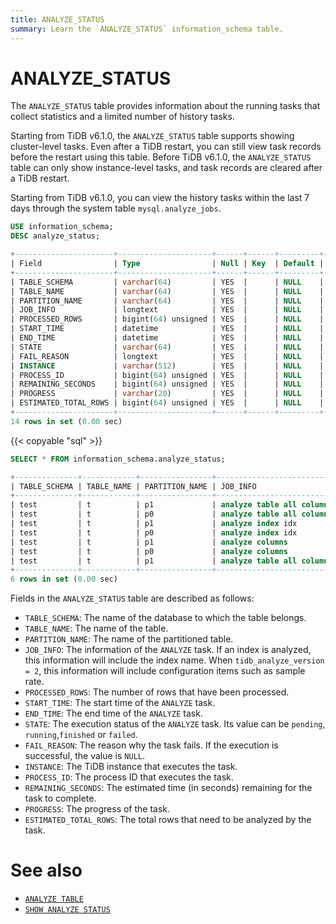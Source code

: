 ```yaml
---
title: ANALYZE_STATUS
summary: Learn the `ANALYZE_STATUS` information_schema table.
---
```


# ANALYZE_STATUS

The `ANALYZE_STATUS` table provides information about the running tasks that collect statistics and a limited number of history tasks.

Starting from TiDB v6.1.0, the `ANALYZE_STATUS` table supports showing cluster-level tasks. Even after a TiDB restart, you can still view task records before the restart using this table. Before TiDB v6.1.0, the `ANALYZE_STATUS` table can only show instance-level tasks, and task records are cleared after a TiDB restart.

Starting from TiDB v6.1.0, you can view the history tasks within the last 7 days through the system table `mysql.analyze_jobs`.

```sql
USE information_schema;
DESC analyze_status;
```

```sql
+----------------------+---------------------+------+------+---------+-------+
| Field                | Type                | Null | Key  | Default | Extra |
+----------------------+---------------------+------+------+---------+-------+
| TABLE_SCHEMA         | varchar(64)         | YES  |      | NULL    |       |
| TABLE_NAME           | varchar(64)         | YES  |      | NULL    |       |
| PARTITION_NAME       | varchar(64)         | YES  |      | NULL    |       |
| JOB_INFO             | longtext            | YES  |      | NULL    |       |
| PROCESSED_ROWS       | bigint(64) unsigned | YES  |      | NULL    |       |
| START_TIME           | datetime            | YES  |      | NULL    |       |
| END_TIME             | datetime            | YES  |      | NULL    |       |
| STATE                | varchar(64)         | YES  |      | NULL    |       |
| FAIL_REASON          | longtext            | YES  |      | NULL    |       |
| INSTANCE             | varchar(512)        | YES  |      | NULL    |       |
| PROCESS_ID           | bigint(64) unsigned | YES  |      | NULL    |       |
| REMAINING_SECONDS    | bigint(64) unsigned | YES  |      | NULL    |       |
| PROGRESS             | varchar(20)         | YES  |      | NULL    |       |
| ESTIMATED_TOTAL_ROWS | bigint(64) unsigned | YES  |      | NULL    |       |
+----------------------+---------------------+------+------+---------+-------+
14 rows in set (0.00 sec)
```

{{< copyable "sql" >}}

```sql
SELECT * FROM information_schema.analyze_status;
```

```sql
+--------------+------------+----------------+--------------------------------------------------------------------+----------------+---------------------+---------------------+----------+-------------+----------------+------------+----------------------+----------+-----------------------+
| TABLE_SCHEMA | TABLE_NAME | PARTITION_NAME | JOB_INFO                                                           | PROCESSED_ROWS | START_TIME          | END_TIME            | STATE    | FAIL_REASON | INSTANCE       | PROCESS_ID | REMAINING_SECONDS    | PROGRESS | ESTIMATED_TOTAL_ROWS  |
+--------------+------------+----------------+--------------------------------------------------------------------+----------------+---------------------+---------------------+----------+-------------+----------------+------------+----------------------+----------+-----------------------+
| test         | t          | p1             | analyze table all columns with 256 buckets, 500 topn, 1 samplerate |              0 | 2022-05-27 11:30:12 | 2022-05-27 11:30:12 | finished |        NULL | 127.0.0.1:4000 | NULL       | NULL                 | NULL     |                  NULL |
| test         | t          | p0             | analyze table all columns with 256 buckets, 500 topn, 1 samplerate |              0 | 2022-05-27 11:30:12 | 2022-05-27 11:30:12 | finished |        NULL | 127.0.0.1:4000 | NULL       | NULL                 | NULL     |                  NULL |
| test         | t          | p1             | analyze index idx                                                  |              0 | 2022-05-27 11:29:46 | 2022-05-27 11:29:46 | finished |        NULL | 127.0.0.1:4000 | NULL       | NULL                 | NULL     |                  NULL |
| test         | t          | p0             | analyze index idx                                                  |              0 | 2022-05-27 11:29:46 | 2022-05-27 11:29:46 | finished |        NULL | 127.0.0.1:4000 | NULL       | NULL                 | NULL     |                  NULL |
| test         | t          | p1             | analyze columns                                                    |              0 | 2022-05-27 11:29:46 | 2022-05-27 11:29:46 | finished |        NULL | 127.0.0.1:4000 | NULL       | NULL                 | NULL     |                  NULL |
| test         | t          | p0             | analyze columns                                                    |              0 | 2022-05-27 11:29:46 | 2022-05-27 11:29:46 | finished |        NULL | 127.0.0.1:4000 | NULL       | NULL                 | NULL     |                  NULL |
| test         | t          | p1             | analyze table all columns with 256 buckets, 500 topn, 1 samplerate |        1000000 | 2022-05-27 11:30:12 | 2022-05-27 11:40:12 | running  |        NULL | 127.0.0.1:4000 | 690208308  | 600s                 | 0.25     | 4000000               |
+--------------+------------+----------------+--------------------------------------------------------------------+----------------+---------------------+---------------------+----------+-------------+----------------+------------+----------------------+----------+-----------------------+
6 rows in set (0.00 sec)
```

Fields in the `ANALYZE_STATUS` table are described as follows:

* `TABLE_SCHEMA`: The name of the database to which the table belongs.
* `TABLE_NAME`: The name of the table.
* `PARTITION_NAME`: The name of the partitioned table.
* `JOB_INFO`: The information of the `ANALYZE` task. If an index is analyzed, this information will include the index name. When `tidb_analyze_version = 2`, this information will include configuration items such as sample rate.
* `PROCESSED_ROWS`: The number of rows that have been processed.
* `START_TIME`: The start time of the `ANALYZE` task.
* `END_TIME`: The end time of the `ANALYZE` task.
* `STATE`: The execution status of the `ANALYZE` task. Its value can be `pending`, `running`,`finished` or `failed`.
* `FAIL_REASON`: The reason why the task fails. If the execution is successful, the value is `NULL`.
* `INSTANCE`: The TiDB instance that executes the task.
* `PROCESS_ID`: The process ID that executes the task.
* `REMAINING_SECONDS`: The estimated time (in seconds) remaining for the task to complete.
* `PROGRESS`: The progress of the task.
* `ESTIMATED_TOTAL_ROWS`: The total rows that need to be analyzed by the task.

# See also

- [`ANALYZE TABLE`](/sql-statements/sql-statement-analyze-table.md)
- [`SHOW ANALYZE STATUS`](/sql-statements/sql-statement-show-analyze-status.md)